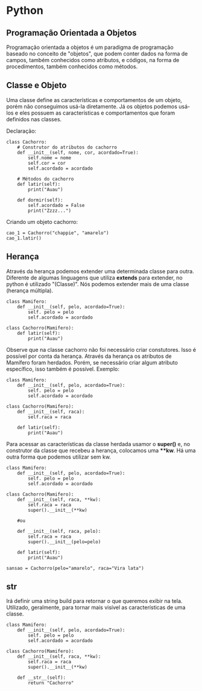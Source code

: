 # Python

## Programação Orientada a Objetos
Programação orientada a objetos é um paradigma de programação baseado no conceito de "objetos", que podem conter dados na forma de campos, também conhecidos como atributos, e códigos, na forma de procedimentos, também conhecidos como métodos.

## Classe e Objeto
Uma classe define as características e comportamentos de um objeto, porém não conseguimos usá-la diretamente. Já os objetos podemos usá-los e eles possuem as características e comportamentos que foram definidos nas classes.

Declaração:

```
class Cachorro:
    # Construtor do atributos do cachorro
    def __init__(self, nome, cor, acordado=True):
        self.nome = nome
        self.cor = cor
        self.acordado = acordado
    
    # Métodos do cachorro
    def latir(self):
        print("Auau")
    
    def dormir(self):
        self.acordado = False
        print("Zzzz...")
```

Criando um objeto cachorro:
```
cao_1 = Cachorro("chappie", "amarelo")
cao_1.latir()
```

## Herança 
Através da herança podemos extender uma determinada classe para outra. Diferente de algumas linguagens que utiliza **extends** para extender, no python é utilizado "(Classe)". Nós podemos extender mais de uma classe (herança múltipla).
```
class Mamifero:
    def __init__(self, pelo, acordado=True):
        self. pelo = pelo
        self.acordado = acordado

class Cachorro(Mamifero):
    def latir(self):
        print("Auau")
```

Observe que na classe cachorro não foi necessário criar constutores. Isso é possível por conta da herança. Através da herança os atributos de Mamífero foram herdados. Porém, se necessário criar algum atributo específico, isso também é possível. Exemplo:
```
class Mamifero:
    def __init__(self, pelo, acordado=True):
        self. pelo = pelo
        self.acordado = acordado

class Cachorro(Mamifero):
    def __init__(self, raca):
        self.raca = raca

    def latir(self):
        print("Auau")
```

Para acessar as características da classe herdada usamor o **super()** e, no construtor da classe que recebeu a herança, colocamos uma **\*\*kw**. Há uma outra forma que podemos utilizar sem kw.
```
class Mamifero:
    def __init__(self, pelo, acordado=True):
        self. pelo = pelo
        self.acordado = acordado

class Cachorro(Mamifero):
    def __init__(self, raca, **kw):
        self.raca = raca
        super().__init__(**kw)

    #ou 

    def __init__(self, raca, pelo):
        self.raca = raca
        super().__init__(pelo=pelo)

    def latir(self):
        print("Auau")

sansao = Cachorro(pelo="amarelo", raca="Vira lata")
```

## __str__
Irá definir uma string build para retornar o que queremos exibir na tela. Utilizado, geralmente, para tornar mais visível as características de uma classe.
```
class Mamifero:
    def __init__(self, pelo, acordado=True):
        self. pelo = pelo
        self.acordado = acordado

class Cachorro(Mamifero):
    def __init__(self, raca, **kw):
        self.raca = raca
        super().__init__(**kw)

    def __str__(self):
        return "Cachorro"
```